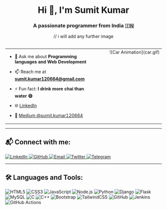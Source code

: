 <h1 align="center">Hi 👋, I'm Sumit Kumar</h1>
<h3 align="center">A passionate programmer from India 🇮🇳</h3>

<div align="center">
// i will add any further image 


</div>

<br/>

<table>
  <tr>
    <td width="60%" valign="top">

- 💬 Ask me about **Programming languages and Web Development**  
- 📫 Reach me at **sumit.kumar120664@gmail.com**  
- ⚡ Fun fact: **I drink more chai than water 😄**  
- 🌐 [LinkedIn](https://www.linkedin.com/in/sumit-kumar2004/)  
- 📝 [Medium @sumit.kumar120664](https://medium.com/@sumit.kumar120664)

    </td>
    <td width="40%" valign="top" align="right">
      ![Car Animation](car.gif)

    </td>
  </tr>
</table>

---

## 📬 Connect with me:

<p align="left">
  <a href="https://www.linkedin.com/in/sumit-kumar2004" target="_blank">
    <img src="https://img.icons8.com/color/48/000000/linkedin.png" alt="LinkedIn"/>
  </a>
  <a href="https://github.com/sumitkr-2" target="_blank">
    <img src="https://img.icons8.com/ios-glyphs/48/000000/github.png" alt="GitHub"/>
  </a>
  <a href="mailto:sumit.kumar120664@gmail.com" target="_blank">
    <img src="https://img.icons8.com/color/48/000000/gmail--v1.png" alt="Email"/>
  </a>
  <a href="https://twitter.com/collageuse2004" target="_blank">
    <img src="https://img.icons8.com/color/48/000000/twitter--v1.png" alt="Twitter"/>
  </a>
  <a href="https://t.me/sumit_kr_2" target="_blank">
    <img src="https://img.icons8.com/color/48/000000/telegram-app--v1.png" alt="Telegram"/>
  </a>
</p>

---

## 🛠️ Languages and Tools:
<p>
  <img src="https://img.icons8.com/color/48/000000/html-5--v1.png" alt="HTML5" title="HTML5" />
  <img src="https://img.icons8.com/color/48/000000/css3.png" alt="CSS3" title="CSS3" />
  <img src="https://img.icons8.com/color/48/000000/javascript--v1.png" alt="JavaScript" title="JavaScript" />
  <img src="https://img.icons8.com/color/48/000000/nodejs.png" alt="Node.js" title="Node.js" />
  <img src="https://img.icons8.com/color/48/000000/python--v1.png" alt="Python" title="Python" />
  <img src="https://img.icons8.com/color/48/000000/django.png" alt="Django" title="Django" />
  <img src="https://img.icons8.com/color/48/000000/flask.png" alt="Flask" title="Flask" />
  <img src="https://img.icons8.com/color/48/000000/mysql-logo.png" alt="MySQL" title="MySQL" />
  <img src="https://img.icons8.com/color/48/000000/c-programming.png" alt="C" title="C" />
  <img src="https://img.icons8.com/color/48/000000/c-plus-plus-logo.png" alt="C++" title="C++" />
  <img src="https://img.icons8.com/color/48/000000/bootstrap.png" alt="Bootstrap" title="Bootstrap" />
  <img src="https://img.icons8.com/color/48/000000/tailwindcss.png" alt="TailwindCSS" title="TailwindCSS" />
  <img src="https://img.icons8.com/color/48/000000/github.png" alt="GitHub" title="GitHub" />
  <img src="https://img.icons8.com/color/48/000000/jenkins.png" alt="Jenkins" title="Jenkins" />
  <img src="https://cdn.jsdelivr.net/gh/devicons/devicon/icons/githubactions/githubactions-original.svg" alt="GitHub Actions" title="GitHub Actions" width="48" height="48" />
</p>
